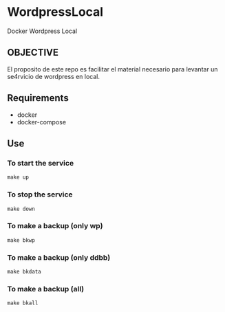 # WordpressLocal
Docker Wordpress Local

## OBJECTIVE
El proposito de este repo es facilitar el material necesario para levantar un se4rvicio de wordpress en local.

## Requirements
- docker
- docker-compose

## Use

### To start the service

```shell
make up
```

### To stop the service

```shell
make down
```

### To make a backup (only wp)

```shell
make bkwp
```

### To make a backup (only ddbb)

```shell
make bkdata
```

### To make a backup (all)

```shell
make bkall
```
